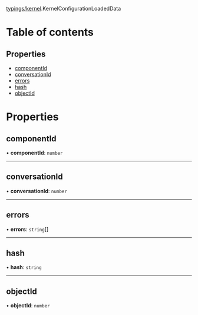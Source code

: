 [typings/kernel](../modules/typings_kernel.md).KernelConfigurationLoadedData

# Table of contents

## Properties

- [componentId](typings_kernel.KernelConfigurationLoadedData.md#componentid)
- [conversationId](typings_kernel.KernelConfigurationLoadedData.md#conversationid)
- [errors](typings_kernel.KernelConfigurationLoadedData.md#errors)
- [hash](typings_kernel.KernelConfigurationLoadedData.md#hash)
- [objectId](typings_kernel.KernelConfigurationLoadedData.md#objectid)

# Properties

## componentId

• **componentId**: `number`

___

## conversationId

• **conversationId**: `number`

___

## errors

• **errors**: `string`[]

___

## hash

• **hash**: `string`

___

## objectId

• **objectId**: `number`
